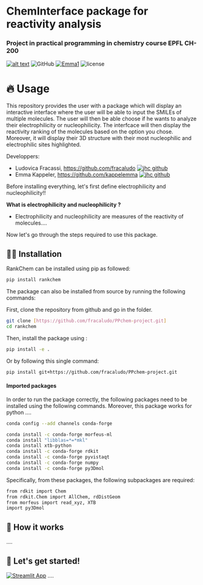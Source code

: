 # ChemInterface package for reactivity analysis
### Project in practical programming in chemistry course EPFL CH-200
[![alt text](https://img.shields.io/badge/Python-14354C?style=for-the-badge&logo=python&logoColor=white)](https://www.python.org)
![GitHub](https://img.shields.io/badge/github-%23121011.svg?style=for-the-badge&logo=github&logoColor=white)
[![Emma1](https://img.shields.io/badge/Jupyter-F37626.svg?&style=for-the-badge&logo=Jupyter&logoColor=purple)](https://jupyter.org/)
![license](https://custom-icon-badges.demolab.com/github/license/denvercoder1/custom-icon-badges?logo=law&logoColor=white)


# 🔥 Usage

This repository provides the user with a package which will display an interactive interface where the user will be able to input the SMILEs of multiple molecules. The user will then be able choose if he wants to analyze their electrophilicity or nucleophilicity. The interfcace will then display the reactivity ranking of the molecules based on the option you chose. Moreover, it will display their 3D structure with their most nucleophilic and electrophilic sites highlighted.

Developpers:
- Ludovica Fracassi, https://github.com/fracaludo [![jhc github](https://img.shields.io/badge/GitHub-fracaludo-181717.svg?style=flat&logo=github)](https://github.com/fracaludo)
- Emma Kappeler, https://github.com/kappelemma [![jhc github](https://img.shields.io/badge/GitHub-kappelemma-181717.svg?style=flat&logo=github)](https://github.com/kappelemma)


Before installing everything, let's first define electrophilicity and nucleophilicity!!

**What is electrophilicity and nucleophilicity ?**
   - Electrophilicity and nucleophilicity are measures of the reactivity of molecules....

Now let's go through the steps required to use this package.

## 👩‍💻 Installation

RankChem can be installed using pip as followed:
```bash
pip install rankchem
```

The package can also be installed from source by running the following commands:

First, clone the repository from github and go in the folder.
```bash
git clone [https://github.com/fracaludo/PPchem-project.git]
cd rankchem
```
Then, install the package using :
```bash
pip install -e .
```
Or by following this single command:

```bash
pip install git+https://github.com/fracaludo/PPchem-project.git
```
#### Imported packages

In order to run the package correctly, the following packages need to be installed using the following commands. Moreover, this package works for python ....

```bash
conda config --add channels conda-forge

conda install -c conda-forge morfeus-ml
conda install "libblas=*=*mkl"
conda install xtb-python
conda install -c conda-forge rdkit
conda install -c conda-forge pyvistaqt
conda install -c conda-forge numpy
conda install -c conda-forge py3Dmol
```
Specifically, from these packages, the following subpackages are required:
```bash
from rdkit import Chem
from rdkit.Chem import AllChem, rdDistGeom
from morfeus import read_xyz, XTB
import py3Dmol
```

## 🎥 How it works

....

## 🚥 Let's get started!

[![Streamlit App](https://static.streamlit.io/badges/streamlit_badge_black_white.svg)](https://<your-custom-subdomain>.streamlit.app)
....
